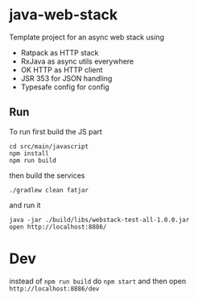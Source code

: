 # java-web-stack

Template project for an async web stack using

* Ratpack as HTTP stack
* RxJava as async utils everywhere
* OK HTTP as HTTP client
* JSR 353 for JSON handling
* Typesafe config for config


## Run

To run first build the JS part

```
cd src/main/javascript
npm install
npm run build
```

then build the services

```
./gradlew clean fatjar
```

and run it

```
java -jar ./build/libs/webstack-test-all-1.0.0.jar
open http://localhost:8886/
```

# Dev

instead of `npm run build` do `npm start` and then open `http://localhost:8886/dev`
